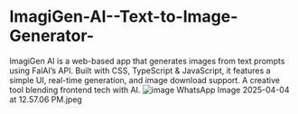 # ImagiGen-AI--Text-to-Image-Generator-
ImagiGen AI is a web-based app that generates images from text prompts using FalAI’s API. Built with CSS, TypeScript &amp; JavaScript, it features a simple UI, real-time generation, and image download support. A creative tool blending frontend tech with AI.
![image](https://github.com/user-attachments/assets/32134242-c17f-4e0d-8ddd-1042d9151b0d)
WhatsApp Image 2025-04-04 at 12.57.06 PM.jpeg
